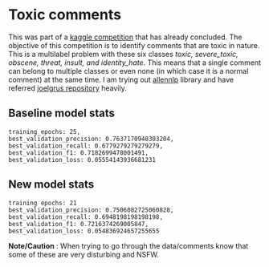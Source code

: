 Toxic comments
==============
This was part of a [kaggle competition][toxic] that has already concluded.
The objective of this competition is to identify comments that are toxic in nature. This is a 
multilabel problem with these six classes *toxic, severe_toxic, obscene, threat, insult, and 
identity_hate*. This means that a single comment can belong to multiple classes or even none 
(in which case it is a normal comment) at the same time. I am trying out [allennlp][allennlp] 
library and have referred [joelgrus repository][joel_repo] heavily.

Baseline model stats
--------------------

	training_epochs: 25,
    best_validation_precision: 0.7637170948303204,
    best_validation_recall: 0.6779279279279279,
    best_validation_f1: 0.7182699478001491,
    best_validation_loss: 0.05554143936681231


New model stats
---------------

	training epochs: 21
	best_validation_precision: 0.7506082725060828,
    best_validation_recall: 0.6948198198198198,
    best_validation_f1: 0.7216374269005847,
    best_validation_loss: 0.054836924657255655

**Note/Caution** : When trying to go through the data/comments know that some of these are 
very disturbing and NSFW.

[toxic]: https://www.kaggle.com/c/jigsaw-toxic-comment-classification-challenge
[allennlp]: https://allennlp.org/
[joel_repo]: https://github.com/joelgrus/kaggle-toxic-allennlp
